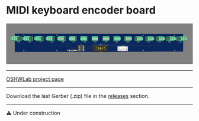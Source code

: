 # MIDI keyboard encoder board

![alt text](https://github.com/Openpipes-org/Keyboard_MIDI_encoder_PCB/blob/main/images/keyboard_midi_encoder.png)

<hr>
<a href="https://oshwlab.com/bonninr/Versatile-MIDI-encoder-and-light">OSHWLab project page</a>

<hr>
Download the last Gerber (.zip) file in the <a href="https://github.com/Openpipes-org/MIDI_keyboard_encoder_PCB/releases">releases</a> section.
<hr>

:warning: Under construction
